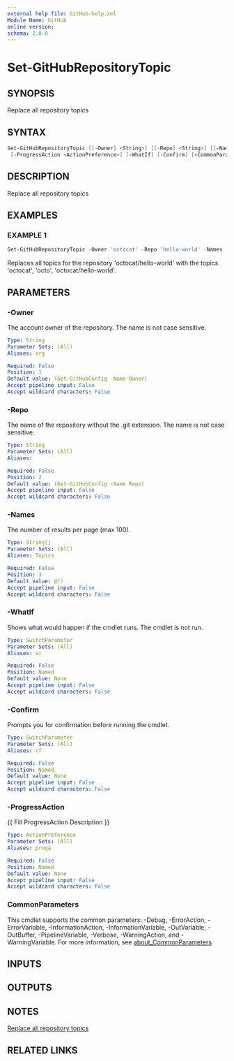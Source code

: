 ```yaml
---
external help file: GitHub-help.xml
Module Name: GitHub
online version:
schema: 2.0.0
---
```


# Set-GitHubRepositoryTopic

## SYNOPSIS
Replace all repository topics

## SYNTAX

```powershell
Set-GitHubRepositoryTopic [[-Owner] <String>] [[-Repo] <String>] [[-Names] <String[]>]
 [-ProgressAction <ActionPreference>] [-WhatIf] [-Confirm] [<CommonParameters>]
```

## DESCRIPTION
Replace all repository topics

## EXAMPLES

### EXAMPLE 1
```powershell
Set-GitHubRepositoryTopic -Owner 'octocat' -Repo 'hello-world' -Names 'octocat', 'octo', 'octocat/hello-world'
```

Replaces all topics for the repository 'octocat/hello-world' with the topics 'octocat', 'octo', 'octocat/hello-world'.

## PARAMETERS

### -Owner
The account owner of the repository.
The name is not case sensitive.

```yaml
Type: String
Parameter Sets: (All)
Aliases: org

Required: False
Position: 1
Default value: (Get-GitHubConfig -Name Owner)
Accept pipeline input: False
Accept wildcard characters: False
```

### -Repo
The name of the repository without the .git extension.
The name is not case sensitive.

```yaml
Type: String
Parameter Sets: (All)
Aliases:

Required: False
Position: 2
Default value: (Get-GitHubConfig -Name Repo)
Accept pipeline input: False
Accept wildcard characters: False
```

### -Names
The number of results per page (max 100).

```yaml
Type: String[]
Parameter Sets: (All)
Aliases: Topics

Required: False
Position: 3
Default value: @()
Accept pipeline input: False
Accept wildcard characters: False
```

### -WhatIf
Shows what would happen if the cmdlet runs.
The cmdlet is not run.

```yaml
Type: SwitchParameter
Parameter Sets: (All)
Aliases: wi

Required: False
Position: Named
Default value: None
Accept pipeline input: False
Accept wildcard characters: False
```

### -Confirm
Prompts you for confirmation before running the cmdlet.

```yaml
Type: SwitchParameter
Parameter Sets: (All)
Aliases: cf

Required: False
Position: Named
Default value: None
Accept pipeline input: False
Accept wildcard characters: False
```

### -ProgressAction
{{ Fill ProgressAction Description }}

```yaml
Type: ActionPreference
Parameter Sets: (All)
Aliases: proga

Required: False
Position: Named
Default value: None
Accept pipeline input: False
Accept wildcard characters: False
```

### CommonParameters
This cmdlet supports the common parameters: -Debug, -ErrorAction, -ErrorVariable, -InformationAction, -InformationVariable, -OutVariable, -OutBuffer, -PipelineVariable, -Verbose, -WarningAction, and -WarningVariable. For more information, see [about_CommonParameters](http://go.microsoft.com/fwlink/?LinkID=113216).

## INPUTS

## OUTPUTS

## NOTES
[Replace all repository topics](https://docs.github.com/rest/repos/repos#replace-all-repository-topics)

## RELATED LINKS

